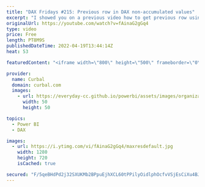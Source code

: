 ```yaml
---
title: "DAX Fridays #215: Previous row in DAX non-accumulated values"
excerpt: "I showed you on a previous video how to get previous row using dax on an accumulated column: https://www.youtube.com/watch?v=mLZ4KISPcZ8  In today's video we will do it for non-accumulated values!  If you need a refresher on DATEADD function, here it the explainer video: https://www.youtube.com/watch?v=iw-WfZM9L3U"
originalUrl: https://youtube.com/watch?v=fAinaG2gGq4
type: video
price: Free
length: PT8M9S
publishedDateTime: 2022-04-19T13:44:14Z
heat: 53

featuredContent: "<iframe width=\"800\" height=\"500\" frameborder=\"0\" src=\"https://www.youtube.com/embed/fAinaG2gGq4\" allow=\"accelerometer; autoplay; encrypted-media; gyroscope; picture-in-picture\" allowfullscreen></iframe>"

provider:
  name: Curbal
  domain: curbal.com
  images:
    - url: https://everyday-cc.github.io/powerbi/assets/images/organizations/curbal.com-50x50.jpg
      width: 50
      height: 50

topics:
  - Power BI
  - DAX

images:
  - url: https://i.ytimg.com/vi/fAinaG2gGq4/maxresdefault.jpg
    width: 1280
    height: 720
    isCached: true

secured: "F/5qeBHdPd2j32SXUKMb2BPpuEjhXCL60tPPilyOidlphOcfvVSjEsCiXu4BJb9VImt7OXdOKtZFTOb/rLzLLkdCb7riPwIswH0hQMNhxvlksed8aVSGwZJMpJfZc/arWutAOasa9qVWRbHCIXVl8MEH+b3tFqoNIZs0n8PyPBG/wc6ot04aP4Ss2kiPyweQksZDADrtY0tFdqbH3HcsGLhg52ZUgSzySx7PtZZEzyskpY4n032GaIA7uBCRd46xNh2qO6ZmiQOLSqp4G+VEMBkKF8+902521/SqQbQBq5ZuIc7bz5Rukx1c37hMJi1V2pPuWc9vMbA+FyA2YwJHWfXKOsCnBGp+OQhxlBRa8kFbkbuyz9s0oGhzwLCMwAe7rbSdi/DzF2iBPbo2ihAU9xtHS7mGvPzbDHegrGdbw5Q=;dVKBIe2r7LTccsOEoTk6rQ=="
---
```


